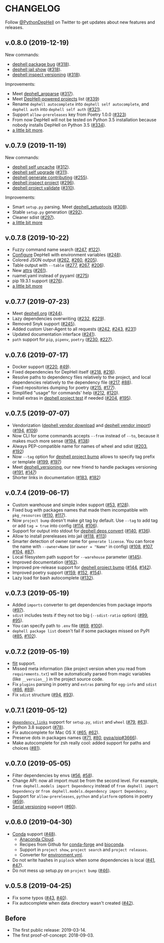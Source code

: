 # CHANGELOG

Follow [@PythonDepHell](https://twitter.com/PythonDepHell) on Twitter to get updates about new features and releases.

## v.0.8.0 (2019-12-19)

New commands:

+ [dephell package bug](https://dephell.readthedocs.io/cmd-package-bug.html) ([#318](https://github.com/dephell/dephell/pull/318)).
+ [dephell jail show](https://dephell.readthedocs.io/cmd-jail-show.html) ([#318](https://github.com/dephell/dephell/pull/319)).
+ [dephell inspect versioning](https://dephell.readthedocs.io/cmd-inspect-versioning.html) ([#318](https://github.com/dephell/dephell/pull/320)).

Improvements:

+ Meet [dephell_argparse](https://github.com/dephell/dephell_argparse) ([#317](https://github.com/dephell/dephell/pull/317)).
+ Meet [DepHell-powered projects](https://dephell.readthedocs.io/use-projects.html) list ([#339](https://github.com/dephell/dephell/pull/339))
+ Rename `dephell autocomplete` into `dephell self autocomplete`, and `dephell auth` into `dephell self auth` ([#321](https://github.com/dephell/dephell/pull/321)).
+ Support `allow-prereleases` key from Poetry 1.0.0 ([#323](https://github.com/dephell/dephell/pull/323))
+ From now DepHell will not be tested on Python 3.5 installation because nobody installs DepHell on Python 3.5 ([#334](https://github.com/dephell/dephell/pull/334)).
+ [a little bit more](https://github.com/dephell/dephell/milestone/3?closed=1).

## v.0.7.9 (2019-11-19)

New commands:

+ [dephell self uncache](cmd-self-uncache) ([#312](https://github.com/dephell/dephell/pull/312)).
+ [dephell self upgrade](cmd-self-upgrade) ([#311](https://github.com/dephell/dephell/pull/311)).
+ [dephell generate contributing](cmd-generate-contributing) ([#255](https://github.com/dephell/dephell/pull/255)).
+ [dephell inspect project](cmd-inspect-project) ([#296](https://github.com/dephell/dephell/pull/296)).
+ [dephell project validate](cmd-project-validate) ([#310](https://github.com/dephell/dephell/pull/310)).

Improvements:

+ Smart `setup.py` parsing. Meet [dephell_setuptools](https://github.com/dephell/dephell_setuptools) ([#308](https://github.com/dephell/dephell/pull/308)).
+ Stable `setup.py` generation ([#292](https://github.com/dephell/dephell/pull/292)).
+ Cleaner sdist ([#297](https://github.com/dephell/dephell/pull/297)).
+ [a little bit more](https://github.com/dephell/dephell/milestone/2?closed=1)

## v.0.7.8 (2019-10-22)

+ Fuzzy command name search ([#247](https://github.com/dephell/dephell/pull/247), [#122](https://github.com/dephell/dephell/issues/122)).
+ [Configure](config) DepHell with environment variables ([#248](https://github.com/dephell/dephell/pull/248)).
+ Colored JSON output ([#262](https://github.com/dephell/dephell/pull/262), [#260](https://github.com/dephell/dephell/pull/260), [#205](https://github.com/dephell/dephell/issues/205)).
+ Table output with `--table` ([#277](https://github.com/dephell/dephell/pull/277), [#267](https://github.com/dephell/dephell/pull/267), [#206](https://github.com/dephell/dephell/issues/206)).
+ New [attrs](https://www.attrs.org) ([#261](https://github.com/dephell/dephell/pull/261)).
+ ruamel.yaml instead of pyyaml ([#275](https://github.com/dephell/dephell/pull/275))
+ pip 19.3.1 support ([#276](https://github.com/dephell/dephell/pull/276)).
+ [a little bit more](https://github.com/dephell/dephell/milestone/1?closed=1)

## v.0.7.7 (2019-07-23)

+ Meet [dephell.org](https://dephell.org/) ([#244](https://github.com/dephell/dephell/pull/244)).
+ Lazy dependencies overwriting ([#232](https://github.com/dephell/dephell/pull/232), [#229](https://github.com/dephell/dephell/issues/229)).
+ Removed Snyk support ([#245](https://github.com/dephell/dephell/pull/245)).
+ Added custom User-Agent to all requests ([#242](https://github.com/dephell/dephell/pull/242), [#243](https://github.com/dephell/dephell/pull/243), [#231](https://github.com/dephell/dephell/issues/231))
+ Updated documentation interface ([#241](https://github.com/dephell/dephell/pull/241)).
+ `path` support for `pip`, `pipenv`, `poetry` ([#230](https://github.com/dephell/dephell/pull/230), [#227](https://github.com/dephell/dephell/issues/227)).

## v.0.7.6 (2019-07-17)

+ Docker support ([#220](https://github.com/dephell/dephell/pull/220), [#49](https://github.com/dephell/dephell/issues/49)).
+ Fixed dependencies for DepHell itself ([#218](https://github.com/dephell/dephell/pull/218), [#216](https://github.com/dephell/dephell/issues/216)).
+ Resolve paths to dependency files relatively to the project, and local dependencies relatively to the dependency file ([#217](https://github.com/dephell/dephell/pull/217), [#88](https://github.com/dephell/dephell/issues/88)).
+ Fixed repositories dumping for poetry ([#215](https://github.com/dephell/dephell/pull/215), [#177](https://github.com/dephell/dephell/issues/177)).
+ Simplified "usage" for commands' help ([#212](https://github.com/dephell/dephell/pull/212), [#120](https://github.com/dephell/dephell/issues/120)).
+ Install extras in [dephell project test](cmd-project-test) if needed ([#204](https://github.com/dephell/dephell/pull/204), [#195](https://github.com/dephell/dephell/issues/195)).

## v.0.7.5 (2019-07-07)

+ Vendorization ([dephell vendor download](cmd-vendor-download) and [dephell vendor import](cmd-vendor-import)) ([#194](https://github.com/dephell/dephell/pull/194), [#109](https://github.com/dephell/dephell/issues/109))
+ Now CLI for some commands accepts `--from` instead of `--to`, because it makes much more sense ([#194](https://github.com/dephell/dephell/pull/194), [#138](https://github.com/dephell/dephell/issues/138))
+ Always PEP-compatible name for names of wheel and sdist ([#203](https://github.com/dephell/dephell/pull/203), [#192](https://github.com/dephell/dephell/issues/192))
+ Now `--tag` option for [dephell project bump](cmd-project-bump) allows to specify tag prefix or template ([#199](https://github.com/dephell/dephell/pull/199), [#197](https://github.com/dephell/dephell/issues/197))
+ Meet [dephell_versioning](https://github.com/dephell/dephell_versioning), our new friend to handle packages versioning ([#191](https://github.com/dephell/dephell/pull/191), [#147](https://github.com/dephell/dephell/issues/147))
+ Shorter links in documentation ([#183](https://github.com/dephell/dephell/pull/183), [#182](https://github.com/dephell/dephell/issues/182))

## v.0.7.4 (2019-06-17)

+ Custom warehouse and simple index support ([#53](https://github.com/dephell/dephell/issues/53), [#128](https://github.com/dephell/dephell/pull/128)).
+ Fixed bug with packages names that made them incompatible with `pkg_resources` ([#110](https://github.com/dephell/dephell/issues/110), [#117](https://github.com/dephell/dephell/pull/117)).
+ Now `project bump` doesn't make git tag by default. Use `--tag` to add tag or add `tag = true` into config ([#114](https://github.com/dephell/dephell/pull/114), [#106](https://github.com/dephell/dephell/issues/106)).
+ Support for output into stdout for [dephell deps convert](cmd-deps-convert) ([#140](https://github.com/dephell/dephell/pull/140), [#136](https://github.com/dephell/dephell/issues/136)).
+ Allow to install prereleases into jail ([#118](https://github.com/dephell/dephell/pull/118), [#113](https://github.com/dephell/dephell/issues/113))
+ Smarter detection of owner name for `generate license`. You can force the name with `--owner=Name` (or `owner = "Name"` in config) ([#108](https://github.com/dephell/dephell/pull/108), [#107](https://github.com/dephell/dephell/issues/107), [#104](https://github.com/dephell/dephell/pull/104), [#87](https://github.com/dephell/dephell/issues/87)).
+ Local filesystem path support for `--warehouse` parameter ([#145](https://github.com/dephell/dephell/pull/145)).
+ Improved documentation ([#162](https://github.com/dephell/dephell/pull/162)).
+ Improved pre-release support for [dephell project bump](cmd-project-bump) ([#144](https://github.com/dephell/dephell/pull/144), [#142](https://github.com/dephell/dephell/issues/142)).
+ Improved poetry support ([#159](https://github.com/dephell/dephell/pull/159), [#152](https://github.com/dephell/dephell/issues/152), [#154](https://github.com/dephell/dephell/issues/154)).
+ Lazy load for bash autocomplete ([#132](https://github.com/dephell/dephell/pull/132)).

## v.0.7.3 (2019-05-19)

+ Added `imports` converter to get dependencies from package imports ([#97](https://github.com/dephell/dephell/pull/97)).
+ `sdist` includes tests if they not too big (`--sdist-ratio` option) ([#99](https://github.com/dephell/dephell/pull/99), [#95](https://github.com/dephell/dephell/issues/95)).
+ You can specify path to `.env` file ([#69](https://github.com/dephell/dephell/issues/69), [#100](https://github.com/dephell/dephell/pull/100)).
+ `dephell package list` doesn't fail if some packages missed on PyPI ([#85](https://github.com/dephell/dephell/issues/85), [#102](https://github.com/dephell/dephell/pull/102)).

## v.0.7.2 (2019-05-19)

+ [flit](https://flit.readthedocs.io/en/latest/pyproject_toml.html) support.
+ Missed meta information (like project version when you read from `requirements.txt`) will be automatically parsed from magic variables (like `__version__`) in the project source code.
+ Fix `plugins` parsing in poetry and `extras` parsing for `egg-info` and `sdist` ([#86](https://github.com/dephell/dephell/issues/86), [#89](https://github.com/dephell/dephell/pull/89)).
+ Fix `sdist` structure ([#94](https://github.com/dephell/dephell/pull/94), [#93](https://github.com/dephell/dephell/issues/93)).

## v.0.7.1 (2019-05-12)

+ [`dependency_links`](https://setuptools.readthedocs.io/en/latest/setuptools.html#dependencies-that-aren-t-in-pypi) support for `setup.py`, `sdist` and `wheel` ([#79](https://github.com/dephell/dephell/pull/79), [#63](https://github.com/dephell/dephell/issues/63)).
+ Python 3.8 support ([#78](https://github.com/dephell/dephell/pull/78)).
+ Fix autocomplete for Mac OS X ([#65](https://github.com/dephell/dephell/pull/65), [#62](https://github.com/dephell/dephell/pull/62)).
+ Preserve dots in packages names ([#71](https://github.com/dephell/dephell/issues/71), [#80](https://github.com/dephell/dephell/pull/80), [pypa/pip#3666](https://github.com/pypa/pip/issues/3666)).
+ Make autocomplete for zsh really cool: added support for paths and choices ([#81](https://github.com/dephell/dephell/pull/81)).

## v.0.7.0 (2019-05-05)

+ Filter dependencies by envs ([#56](https://github.com/dephell/dephell/issues/56), [#58](https://github.com/dephell/dephell/pull/58)).
+ Change API: now all import must be from the second level. For example, `from dephell.models import Dependency` instead of `from dephell import Dependency` or `from dephell.models.dependency import Dependency`.
+ Support for `allow-prereleases`, `python` and `platform` options in poetry ([#59](https://github.com/dephell/dephell/pull/59)).
+ [Serial versioning](https://packaging.python.org/guides/distributing-packages-using-setuptools/#serial-versioning) support ([#60](https://github.com/dephell/dephell/pull/60)).

## v.0.6.0 (2019-04-30)

+ [Conda](https://github.com/conda/conda/) support ([#48](https://github.com/dephell/dephell/pull/48)).
    + [Anaconda Cloud](https://docs.anaconda.com/anaconda-cloud/).
    + Recipes from Github for [conda-forge](https://github.com/conda-forge/) and [bioconda](https://github.com/bioconda/bioconda-recipes/).
    + Support in `project show`, `project search` and `project releases`.
    + Converter for [environment.yml](https://docs.conda.io/projects/conda/en/latest/user-guide/tasks/manage-environments.html#sharing-an-environment).
+ Do not write hashes in `piplock` when some dependencies is local ([#41](https://github.com/dephell/dephell/issues/41), [#47](https://github.com/dephell/dephell/pull/47)).
+ Do not mess up setup.py on `project bump` ([#46](https://github.com/dephell/dephell/pull/46)).

## v.0.5.8 (2019-04-25)

+ Fix some typos ([#43](https://github.com/dephell/dephell/issues/43), [#40](https://github.com/dephell/dephell/pull/40)).
+ Fix autocomplete when data directory wasn't created ([#42](https://github.com/dephell/dephell/issues/42)).

## Before

+ The first public release: 2019-03-14.
+ The first proof-of-concept: 2018-09-03.
